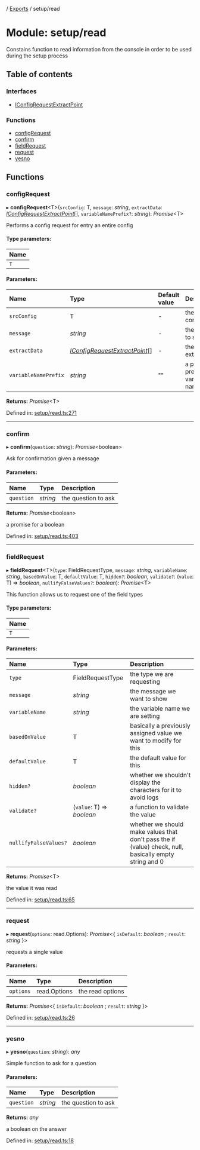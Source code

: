 [](../README.md) / [Exports](../modules.md) / setup/read

# Module: setup/read

Constains function to read information from the console in order to be used
during the setup process

## Table of contents

### Interfaces

- [IConfigRequestExtractPoint](../interfaces/setup_read.iconfigrequestextractpoint.md)

### Functions

- [configRequest](setup_read.md#configrequest)
- [confirm](setup_read.md#confirm)
- [fieldRequest](setup_read.md#fieldrequest)
- [request](setup_read.md#request)
- [yesno](setup_read.md#yesno)

## Functions

### configRequest

▸ **configRequest**<T\>(`srcConfig`: T, `message`: *string*, `extractData`: [*IConfigRequestExtractPoint*](../interfaces/setup_read.iconfigrequestextractpoint.md)[], `variableNamePrefix?`: *string*): *Promise*<T\>

Performs a config request for entry an entire config

#### Type parameters:

Name |
:------ |
`T` |

#### Parameters:

Name | Type | Default value | Description |
:------ | :------ | :------ | :------ |
`srcConfig` | T | - | the source configuration   |
`message` | *string* | - | the message to show   |
`extractData` | [*IConfigRequestExtractPoint*](../interfaces/setup_read.iconfigrequestextractpoint.md)[] | - | the ata to extract   |
`variableNamePrefix` | *string* | "" | a prefix to prefix all variable names    |

**Returns:** *Promise*<T\>

Defined in: [setup/read.ts:271](https://github.com/onzag/itemize/blob/11a98dec/setup/read.ts#L271)

___

### confirm

▸ **confirm**(`question`: *string*): *Promise*<boolean\>

Ask for confirmation given a message

#### Parameters:

Name | Type | Description |
:------ | :------ | :------ |
`question` | *string* | the question to ask   |

**Returns:** *Promise*<boolean\>

a promise for a boolean

Defined in: [setup/read.ts:403](https://github.com/onzag/itemize/blob/11a98dec/setup/read.ts#L403)

___

### fieldRequest

▸ **fieldRequest**<T\>(`type`: FieldRequestType, `message`: *string*, `variableName`: *string*, `basedOnValue`: T, `defaultValue`: T, `hidden?`: *boolean*, `validate?`: (`value`: T) => *boolean*, `nullifyFalseValues?`: *boolean*): *Promise*<T\>

This function allows us to request one of the field types

#### Type parameters:

Name |
:------ |
`T` |

#### Parameters:

Name | Type | Description |
:------ | :------ | :------ |
`type` | FieldRequestType | the type we are requesting   |
`message` | *string* | the message we want to show   |
`variableName` | *string* | the variable name we are setting   |
`basedOnValue` | T | basically a previously assigned value we want to modify for this   |
`defaultValue` | T | the default value for this   |
`hidden?` | *boolean* | whether we shouldn't display the characters for it to avoid logs   |
`validate?` | (`value`: T) => *boolean* | a function to validate the value   |
`nullifyFalseValues?` | *boolean* | whether we should make values that don't pass the if (value) check, null, basically empty string and 0   |

**Returns:** *Promise*<T\>

the value it was read

Defined in: [setup/read.ts:65](https://github.com/onzag/itemize/blob/11a98dec/setup/read.ts#L65)

___

### request

▸ **request**(`options`: read.Options): *Promise*<{ `isDefault`: *boolean* ; `result`: *string*  }\>

requests a single value

#### Parameters:

Name | Type | Description |
:------ | :------ | :------ |
`options` | read.Options | the read options    |

**Returns:** *Promise*<{ `isDefault`: *boolean* ; `result`: *string*  }\>

Defined in: [setup/read.ts:26](https://github.com/onzag/itemize/blob/11a98dec/setup/read.ts#L26)

___

### yesno

▸ **yesno**(`question`: *string*): *any*

Simple function to ask for a question

#### Parameters:

Name | Type | Description |
:------ | :------ | :------ |
`question` | *string* | the question to ask   |

**Returns:** *any*

a boolean on the answer

Defined in: [setup/read.ts:18](https://github.com/onzag/itemize/blob/11a98dec/setup/read.ts#L18)
